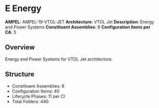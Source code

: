 # E Energy

**AMPEL**: AMPEL-19-VTOL-JET
**Architecture**: VTOL Jet
**Description**: Energy and Power Systems
**Constituent Assemblies**: 8
**Configuration Items per CA**: 5

## Overview
Energy and Power Systems for VTOL Jet architecture.

## Structure
- Constituent Assemblies: 8
- Configuration Items: 40
- Lifecycle Phases: 11 per CI
- Total Folders: 440
